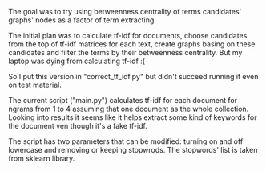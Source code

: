 The goal was to try using betweenness centrality of terms candidates' graphs' nodes as a factor of term extracting.

The initial plan was to calculate tf-idf for documents, choose candidates from the top of tf-idf matrices for each text, create graphs basing on these candidates and filter the terms by their betweenness centrality. But my laptop was dying from calculating tf-idf :(

So I put this version in "correct_tf_idf.py" but didn't succeed running it even on test material.

The current script ("main.py") calculates tf-idf for each document for ngrams from 1 to 4 assuming that one document as the whole collection. Looking into results it seems like it helps extract some kind of keywords for the document ven though it's a fake tf-idf.

The script has two parameters that can be modified: turning on and off lowercase and removing or keeping stopwrods. The stopwords' list is taken from sklearn library.


